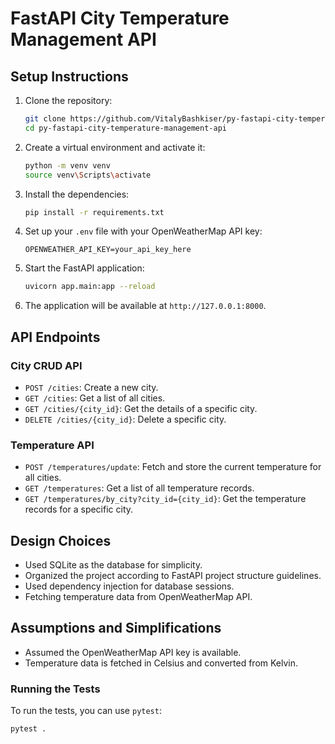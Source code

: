 # FastAPI City Temperature Management API

## Setup Instructions

1. Clone the repository:
    ```bash
    git clone https://github.com/VitalyBashkiser/py-fastapi-city-temperature-management-api.git
    cd py-fastapi-city-temperature-management-api
    ```

2. Create a virtual environment and activate it:
    ```bash
    python -m venv venv
    source venv\Scripts\activate
    ```

3. Install the dependencies:
    ```bash
    pip install -r requirements.txt
    ```

4. Set up your `.env` file with your OpenWeatherMap API key:
    ```
    OPENWEATHER_API_KEY=your_api_key_here
    ```

5. Start the FastAPI application:
    ```bash
    uvicorn app.main:app --reload
    ```

6. The application will be available at `http://127.0.0.1:8000`.

## API Endpoints

### City CRUD API
- `POST /cities`: Create a new city.
- `GET /cities`: Get a list of all cities.
- `GET /cities/{city_id}`: Get the details of a specific city.
- `DELETE /cities/{city_id}`: Delete a specific city.

### Temperature API
- `POST /temperatures/update`: Fetch and store the current temperature for all cities.
- `GET /temperatures`: Get a list of all temperature records.
- `GET /temperatures/by_city?city_id={city_id}`: Get the temperature records for a specific city.

## Design Choices
- Used SQLite as the database for simplicity.
- Organized the project according to FastAPI project structure guidelines.
- Used dependency injection for database sessions.
- Fetching temperature data from OpenWeatherMap API.

## Assumptions and Simplifications
- Assumed the OpenWeatherMap API key is available.
- Temperature data is fetched in Celsius and converted from Kelvin.

### Running the Tests

To run the tests, you can use `pytest`:
```bash
pytest .
